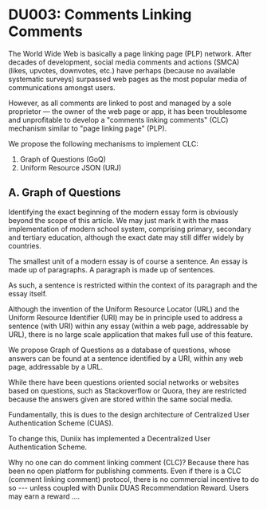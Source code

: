 # DU003: Comments Linking Comments

The World Wide Web is basically a page linking page (PLP) network. After decades of development, social media comments and actions (SMCA) (likes, upvotes, downvotes, etc.) have perhaps (because no available systematic surveys) surpassed web pages as the most popular media of communications amongst users.

However, as all comments are linked to post and managed by a sole proprietor &mdash; the owner of the web page or app, it has been troublesome and unprofitable to develop a "comments linking comments" (CLC) mechanism similar to "page linking page" (PLP).

We propose the following mechanisms to implement CLC:

1. Graph of Questions (GoQ)
2. Uniform Resource JSON (URJ)

## A. Graph of Questions

Identifying the exact beginning of the modern essay form is obviously beyond the scope of this article. We may just mark it with the mass implementation of modern school system, comprising primary, secondary and tertiary education, although the exact date may still differ widely by countries.

The smallest unit of a modern essay is of course a sentence. An essay is made up of paragraphs. A paragraph is made up of sentences.

As such, a sentence is restricted within the context of its paragraph and the essay itself.

Although the invention of the Uniform Resource Locator (URL) and the Uniform Resource Identifier (URI) may be in principle used to address a sentence (with URI) within any essay (within a web page, addressable by URL), there is no large scale application that makes full use of this feature. 

We propose Graph of Questions as a database of questions, whose answers can be found at a sentence identified by a URI, within any web page, addressable by a URL.

While there have been questions oriented social networks or websites based on questions, such as Stackoverflow or Quora, they are restricted because the answers given are stored within the same social media.

Fundamentally, this is dues to the design architecture of Centralized User Authentication Scheme (CUAS).

To change this, Duniix has implemented a Decentralized User Authentication Scheme.

Why no one can do comment linking comment (CLC)? Because there has been no open platform for publishing comments. 
Even if there is a CLC (comment linking comment) protocol, there is no commercial incentive to do so --- unless coupled with Duniix DUAS Recommendation Reward. Users may earn a reward …. 
